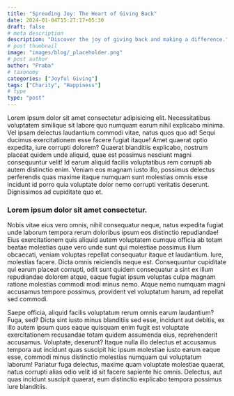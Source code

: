 ```yaml
---
title: "Spreading Joy: The Heart of Giving Back"
date: 2024-01-04T15:27:17+05:30
draft: false
# meta description
description: "Discover the joy of giving back and making a difference."
# post thumbnail
image: "images/blog/_placeholder.png"
# post author
author: "Praba"
# taxonomy
categories: ["Joyful Giving"]
tags: ["Charity", "Happiness"]
# type
type: "post"
---
```


Lorem ipsum dolor sit amet consectetur adipisicing elit. Necessitatibus voluptatem similique sit labore quo numquam earum nihil explicabo minima. Vel ipsam delectus laudantium commodi vitae, natus quos quo ad! Sequi ducimus exercitationem esse facere fugiat itaque! Amet quaerat optio expedita, iure corrupti dolorem? Quaerat blanditiis explicabo, nostrum placeat quidem unde aliquid, quae est possimus nesciunt magni consequuntur velit! Id earum aliquid facilis voluptatibus rem corrupti ab autem distinctio enim. Veniam eos magnam iusto illo, possimus delectus perferendis quas maxime itaque numquam sunt molestias omnis esse incidunt id porro quia voluptate dolor nemo corrupti veritatis deserunt. Dignissimos ad cupiditate quo et.

### Lorem ipsum dolor sit amet consectetur.

Nobis vitae eius vero omnis, nihil consequatur neque, natus expedita fugiat unde laborum tempora rerum doloribus ipsum eos distinctio repudiandae! Eius exercitationem quis aliquid autem voluptatem cumque officia ab totam beatae molestias quae vero unde sunt qui molestiae possimus illum obcaecati, veniam voluptas repellat consequatur itaque et laudantium. Iure, molestias facere. Dicta omnis reiciendis neque est. Consequuntur cupiditate qui earum placeat corrupti, odit sunt quidem consequatur a sint ex illum repudiandae dolorem atque, eaque fugiat ipsum voluptas culpa magnam ratione molestias commodi modi minus nemo. Atque nemo numquam magni accusamus tempore possimus, provident vel voluptatum harum, ad repellat sed commodi.

Saepe officia, aliquid facilis voluptatum rerum omnis earum laudantium? Fuga, sed? Dicta sint iusto minus blanditiis sed esse, incidunt aut debitis, ex illo autem ipsum quos eaque quisquam enim fugit est voluptate exercitationem recusandae totam quidem assumenda eius, reprehenderit accusamus. Voluptate, deserunt? Itaque nulla illo delectus et accusamus tempora aut incidunt quas suscipit hic ipsum molestiae iusto earum eaque esse, commodi minus distinctio molestias numquam qui voluptatum laborum! Pariatur fuga delectus, maxime quam voluptate molestiae quaerat, natus corrupti alias odio velit id sit facere sapiente hic omnis. Delectus, aut quas incidunt suscipit quaerat, eum distinctio explicabo tempora possimus iure blanditiis.
